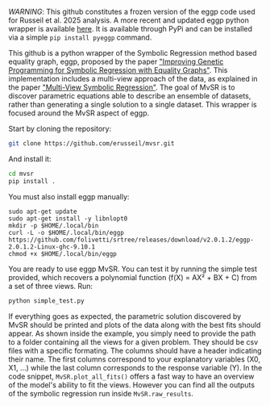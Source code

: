 *WARNING*: This github constitutes a frozen version of the eggp code used for Russeil et al. 2025 analysis. A more recent and updated eggp python wrapper is available [here](https://github.com/folivetti/pyeggp). It is available through PyPi and can be installed via a simple ```pip install pyeggp``` command.

This github is a python wrapper of the Symbolic Regression method based equality graph, eggp, proposed by the paper ["Improving Genetic Programming for Symbolic Regression with Equality Graphs"](https://arxiv.org/abs/2501.17848). This implementation includes a multi-view approach of the data, as explained in the paper ["Multi-View Symbolic Regression"](https://arxiv.org/abs/2402.04298). The goal of MvSR is to discover parametric equations able to describe an ensemble of datasets, rather than generating a single solution to a single dataset. This wrapper is focused around the MvSR aspect of eggp.


Start by cloning the repository:

```sh
git clone https://github.com/erusseil/mvsr.git
```

And install it:
```sh
cd mvsr
pip install .
```
You must also install eggp manually:
```
sudo apt-get update
sudo apt-get install -y libnlopt0
mkdir -p $HOME/.local/bin
curl -L -o $HOME/.local/bin/eggp https://github.com/folivetti/srtree/releases/download/v2.0.1.2/eggp-2.0.1.2-Linux-ghc-9.10.1
chmod +x $HOME/.local/bin/eggp
```

You are ready to use eggp MvSR. 
You can test it by running the simple test provided, which recovers a polynomial function (f(X) = AX² + BX + C) from a set of three views. Run:


```sh
python simple_test.py
```

If everything goes as expected, the parametric solution discovered by MvSR should be printed and plots of the data along with the best fits should appear. 
As shown inside the example, you simply need to provide the path to a folder containing all the views for a given problem. They should be csv files with a specific formating. The columns should have a header indicating their name. The first columns correspond to your explanatory variables (X0, X1, ...) while the last column corresponds to the response variable (Y). In the code snippet, ```MvSR.plot_all_fits()``` offers a fast way to have an overview of the model's ability to fit the views. However you can find all the outputs of the symbolic regression run inside `MvSR.raw_results`.

